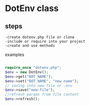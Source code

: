 # DotEnv class

## steps

```
-create dotenv.php file or clone
-include or require into your project
-create and use methods
```


examples
```php

require_once "dotenv.php";
$env = new DotEnv();
$env->get("BOT_NAME");
$env->set("BOT_NAME", "new name");
// saving into new file or .env
$env->save("new-file");
//refresh params from file content
$env->refresh();

```

